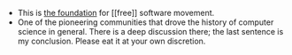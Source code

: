 - This is [the foundation](https://www.fsf.org/) for [[free]] software movement.
- One of the pioneering communities that drove the history of computer science in general. There is a deep discussion there; the last sentence is my conclusion. Please eat it at your own discretion.